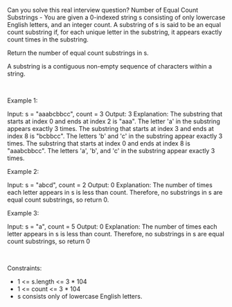 Can you solve this real interview question? Number of Equal Count Substrings - You are given a 0-indexed string s consisting of only lowercase English letters, and an integer count. A substring of s is said to be an equal count substring if, for each unique letter in the substring, it appears exactly count times in the substring.

Return the number of equal count substrings in s.

A substring is a contiguous non-empty sequence of characters within a string.

 

Example 1:


Input: s = "aaabcbbcc", count = 3
Output: 3
Explanation:
The substring that starts at index 0 and ends at index 2 is "aaa".
The letter 'a' in the substring appears exactly 3 times.
The substring that starts at index 3 and ends at index 8 is "bcbbcc".
The letters 'b' and 'c' in the substring appear exactly 3 times.
The substring that starts at index 0 and ends at index 8 is "aaabcbbcc".
The letters 'a', 'b', and 'c' in the substring appear exactly 3 times.


Example 2:


Input: s = "abcd", count = 2
Output: 0
Explanation:
The number of times each letter appears in s is less than count.
Therefore, no substrings in s are equal count substrings, so return 0.


Example 3:


Input: s = "a", count = 5
Output: 0
Explanation:
The number of times each letter appears in s is less than count.
Therefore, no substrings in s are equal count substrings, so return 0

 

Constraints:

 * 1 <= s.length <= 3 * 104
 * 1 <= count <= 3 * 104
 * s consists only of lowercase English letters.